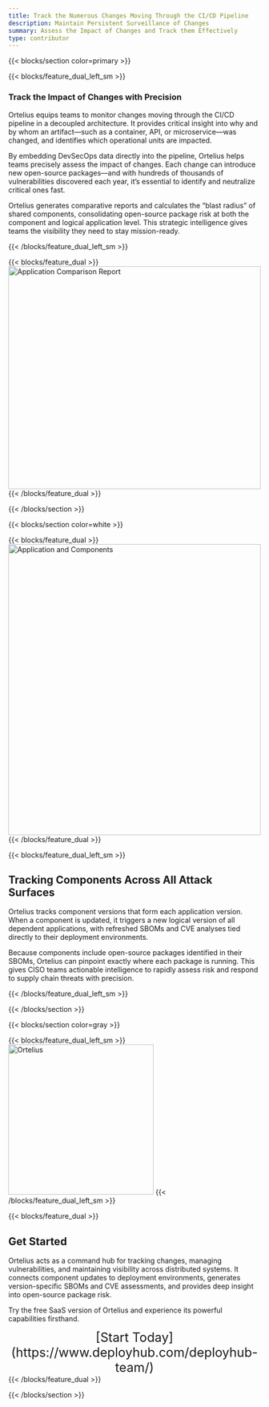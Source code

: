 ```yaml
---
title: Track the Numerous Changes Moving Through the CI/CD Pipeline
description: Maintain Persistent Surveillance of Changes
summary: Assess the Impact of Changes and Track them Effectively
type: contributor
---
```


{{< blocks/section color=primary >}}

{{< blocks/feature_dual_left_sm >}} 
### Track the Impact of Changes with Precision

Ortelius equips teams to monitor changes moving through the CI/CD pipeline in a decoupled architecture. It provides critical insight into why and by whom an artifact—such as a container, API, or microservice—was changed, and identifies which operational units are impacted.

By embedding DevSecOps data directly into the pipeline, Ortelius helps teams precisely assess the impact of changes. Each change can introduce new open-source packages—and with hundreds of thousands of vulnerabilities discovered each year, it’s essential to identify and neutralize critical ones fast.

Ortelius generates comparative reports and calculates the “blast radius” of shared components, consolidating open-source package risk at both the component and logical application level. This strategic intelligence gives teams the visibility they need to stay mission-ready.

{{< /blocks/feature_dual_left_sm >}} 

{{< blocks/feature_dual >}} 
<img src="/images/Comparisonreport.png" alt="Application Comparison Report" height="445px" width="100%" />
{{< /blocks/feature_dual >}}

{{< /blocks/section >}}

{{< blocks/section color=white >}}

{{< blocks/feature_dual >}} 
<img src="/images/applicationandcomponents.png" alt="Application and Components" height="581px" width="100%" />
{{< /blocks/feature_dual >}} 

{{< blocks/feature_dual_left_sm >}} 
## Tracking Components Across All Attack Surfaces

Ortelius tracks component versions that form each application version. When a component is updated, it triggers a new logical version of all dependent applications, with refreshed SBOMs and CVE analyses tied directly to their deployment environments.

Because components include open-source packages identified in their SBOMs, Ortelius can pinpoint exactly where each package is running. This gives CISO teams actionable intelligence to rapidly assess risk and respond to supply chain threats with precision.

{{< /blocks/feature_dual_left_sm >}} 

{{< /blocks/section >}}

{{< blocks/section color=gray >}}

{{< blocks/feature_dual_left_sm >}} 
<img src="/images/Otelius-transparent1-300x290.png" alt="Ortelius" height="300px" width="290px"/>
{{< /blocks/feature_dual_left_sm >}} 

{{< blocks/feature_dual >}} 
## Get Started

Ortelius acts as a command hub for tracking changes, managing vulnerabilities, and maintaining visibility across distributed systems. It connects component updates to deployment environments, generates version-specific SBOMs and CVE assessments, and provides deep insight into open-source package risk.

Try the free SaaS version of Ortelius and experience its powerful capabilities firsthand.

<div style="font-size:1.8em;text-align:center;margin-top:10px">
[Start Today](https://www.deployhub.com/deployhub-team/)
</div>
{{< /blocks/feature_dual >}}

{{< /blocks/section >}}
